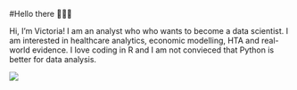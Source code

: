 #Hello there 👩🏻‍💻

Hi, I’m Victoria! I am an analyst who who wants to become a data scientist. I am interested in healthcare analytics, economic modelling, HTA and real-world evidence. I love coding in R and I am not convieced that Python is better for data analysis. 

<!---
vikachooo/vikachooo is a ✨ special ✨ repository because its `README.md` (this file) appears on your GitHub profile.
You can click the Preview link to take a look at your changes.
--->

![](https://media.giphy.com/media/v1.Y2lkPTc5MGI3NjExbDRndnQyMnhmbTNsaWF1b3Y1dHg3djZmMDEzcG8wanRueTlpaGdwYSZlcD12MV9pbnRlcm5hbF9naWZfYnlfaWQmY3Q9Zw/l0HlLMeBgzK2UuHVS/giphy.gif)
